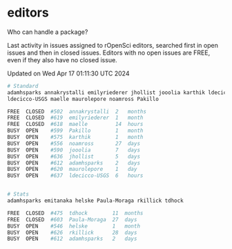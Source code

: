 # editors

Who can handle a package?

Last activity in issues assigned to rOpenSci editors, searched first in open
issues and then in closed issues. Editors with no open issues are FREE, even if
they also have no closed issue.


Updated on Wed Apr 17 01:11:30 UTC 2024

```bash
# Standard
adamhsparks annakrystalli emilyriederer jhollist jooolia karthik ldecicco
ldecicco-USGS maelle maurolepore noamross Pakillo

FREE  CLOSED  #502  annakrystalli  2   months
FREE  CLOSED  #619  emilyriederer  1   month
FREE  CLOSED  #618  maelle         14  hours
BUSY  OPEN    #599  Pakillo        1   month
BUSY  OPEN    #575  karthik        1   month
BUSY  OPEN    #556  noamross       27  days
BUSY  OPEN    #590  jooolia        7   days
BUSY  OPEN    #636  jhollist       5   days
BUSY  OPEN    #612  adamhsparks    2   days
BUSY  OPEN    #620  maurolepore    1   day
BUSY  OPEN    #637  ldecicco-USGS  6   hours


# Stats
adamhsparks emitanaka helske Paula-Moraga rkillick tdhock

FREE  CLOSED  #475  tdhock        11  months
FREE  CLOSED  #603  Paula-Moraga  27  days
BUSY  OPEN    #546  helske        1   month
BUSY  OPEN    #626  rkillick      28  days
BUSY  OPEN    #612  adamhsparks   2   days
```
